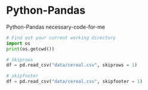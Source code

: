 # Python-Pandas
Python-Pandas necessary-code-for-me



```python
# Find out your current working directory
import os
print(os.getcwd())

# Skiprows
df = pd.read_csv("data/cereal.csv", skiprows = 1)

# skipfooter
df = pd.read_csv("data/cereal.csv", skipfooter = 1)

```

